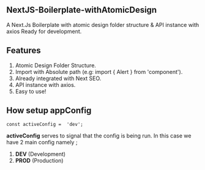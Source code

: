 
## NextJS-Boilerplate-withAtomicDesign
A Next.Js Boilerplate with atomic design folder structure & API instance with axios Ready for development.

## Features
 1. Atomic Design Folder Structure.
 2. Import with Absolute path (e.g: import { Alert } from 'component').
 3. Already integrated with Next SEO.
 4. API instance with axios.
 5. Easy to use!

## How setup appConfig

    const activeConfig =  'dev';

**activeConfig** serves to signal that the config is being run. In this case we have 2 main config namely ;
 1. **DEV** (Development)
 2. **PROD** (Production)

